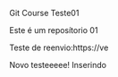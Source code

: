 Git Course
Teste01

Este é um reposítorio 01


Teste de reenvio:https://ve










Novo testeeeee! Inserindo
